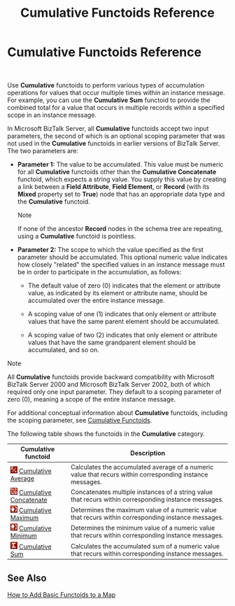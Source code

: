 ﻿---
title: Cumulative Functoids Reference
TOCTitle: Cumulative Functoids Reference
ms:assetid: ee3b72df-92f3-4516-973a-c439eae1c150
ms:mtpsurl: https://msdn.microsoft.com/library/Aa561799(v=BTS.80)
ms:contentKeyID: 51533245
ms.date: 08/30/2017
mtps_version: v=BTS.80
---

# Cumulative Functoids Reference

 

Use **Cumulative** functoids to perform various types of accumulation operations for values that occur multiple times within an instance message. For example, you can use the **Cumulative Sum** functoid to provide the combined total for a value that occurs in multiple records within a specified scope in an instance message.

In Microsoft BizTalk Server, all **Cumulative** functoids accept two input parameters, the second of which is an optional scoping parameter that was not used in the **Cumulative** functoids in earlier versions of BizTalk Server. The two parameters are:

  - **Parameter 1:** The value to be accumulated. This value must be numeric for all **Cumulative** functoids other than the **Cumulative Concatenate** functoid, which expects a string value. You supply this value by creating a link between a **Field Attribute**, **Field Element**, or **Record** (with its **Mixed** property set to **True**) node that has an appropriate data type and the **Cumulative** functoid.
    

    > [!NOTE]
    > <P>If none of the ancestor <STRONG>Record</STRONG> nodes in the schema tree are repeating, using a <STRONG>Cumulative</STRONG> functoid is pointless.</P>



  - **Parameter 2:** The scope to which the value specified as the first parameter should be accumulated. This optional numeric value indicates how closely "related" the specified values in an instance message must be in order to participate in the accumulation, as follows:
    
      - The default value of zero (0) indicates that the element or attribute value, as indicated by its element or attribute name, should be accumulated over the entire instance message.
    
      - A scoping value of one (1) indicates that only element or attribute values that have the same parent element should be accumulated.
    
      - A scoping value of two (2) indicates that only element or attribute values that have the same grandparent element should be accumulated, and so on.


> [!NOTE]
> <P>All <STRONG>Cumulative</STRONG> functoids provide backward compatibility with Microsoft BizTalk Server 2000 and Microsoft BizTalk Server 2002, both of which required only one input parameter. They default to a scoping parameter of zero (0), meaning a scope of the entire instance message.</P>



For additional conceptual information about **Cumulative** functoids, including the scoping parameter, see [Cumulative Functoids](https://msdn.microsoft.com/library/aa561839\(v=bts.80\)).

The following table shows the functoids in the **Cumulative** category.

<table>
<thead>
<tr class="header">
<th>Cumulative functoid</th>
<th>Description</th>
</tr>
</thead>
<tbody>
<tr class="odd">
<td><img src="images/Aa578299.ab36f1e7-3341-464c-a171-f93bce223bbe(BTS.80).jpeg" /> <a href="cumulative-average-functoid.md">Cumulative Average</a></td>
<td>Calculates the accumulated average of a numeric value that recurs within corresponding instance messages.</td>
</tr>
<tr class="even">
<td><img src="images/Aa561799.96cb173a-f7b9-4042-a525-1e1f7475d54e(BTS.80).jpeg" /> <a href="cumulative-concatenate-functoid.md">Cumulative Concatenate</a></td>
<td>Concatenates multiple instances of a string value that recurs within corresponding instance messages.</td>
</tr>
<tr class="odd">
<td><img src="images/Aa561894.eafb0c35-4d1c-4454-a475-0a605a839e2f(BTS.80).jpeg" /> <a href="cumulative-maximum-functoid.md">Cumulative Maximum</a></td>
<td>Determines the maximum value of a numeric value that recurs within corresponding instance messages.</td>
</tr>
<tr class="even">
<td><img src="images/Aa561799.066f13a5-aa0c-4e9d-87ee-6667d9a3a39e(BTS.80).jpeg" /> <a href="cumulative-minimum-functoid.md">Cumulative Minimum</a></td>
<td>Determines the minimum value of a numeric value that recurs within corresponding instance messages.</td>
</tr>
<tr class="odd">
<td><img src="images/Aa561799.a1343591-0bdc-48dd-929d-c9ddae9c5e86(BTS.80).jpeg" /> <a href="cumulative-sum-functoid.md">Cumulative Sum</a></td>
<td>Calculates the accumulated sum of a numeric value that recurs within corresponding instance messages.</td>
</tr>
</tbody>
</table>


## See Also

[How to Add Basic Functoids to a Map](https://msdn.microsoft.com/library/aa560635\(v=bts.80\))

